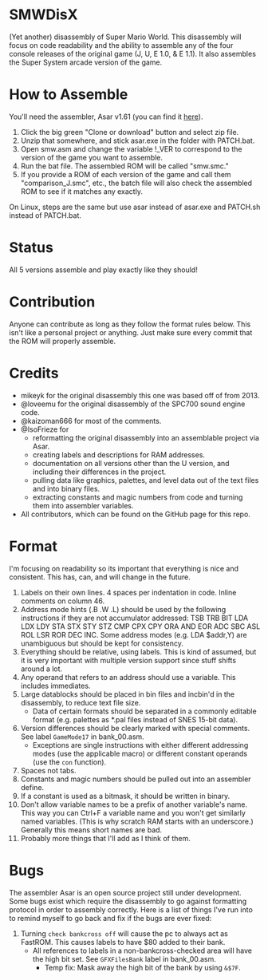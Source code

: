 # SMWDisX
(Yet another) disassembly of Super Mario World.
This disassembly will focus on code readability and the ability to assemble any of the four console releases of the original game (J, U, E 1.0, & E 1.1). It also assembles the Super System arcade version of the game.

# How to Assemble
You'll need the assembler, Asar v1.61 (you can find it [here](https://www.smwcentral.net/?p=section&s=tools)).
1. Click the big green "Clone or download" button and select zip file.
2. Unzip that somewhere, and stick asar.exe in the folder with PATCH.bat.
3. Open smw.asm and change the variable !_VER to correspond to the version of the game you want to assemble.
4. Run the bat file. The assembled ROM will be called "smw.smc."
5. If you provide a ROM of each version of the game and call them "comparison_J.smc", etc., the batch file will also check the assembled ROM to see if it matches any exactly.

On Linux, steps are the same but use asar instead of asar.exe and PATCH.sh instead of PATCH.bat.

# Status
All 5 versions assemble and play exactly like they should!

# Contribution
Anyone can contribute as long as they follow the format rules below. This isn't like a personal project or anything. Just make sure every commit that the ROM will properly assemble.

# Credits
- mikeyk for the original disassembly this one was based off of from 2013.
- @loveemu for the original disassembly of the SPC700 sound engine code.
- @kaizoman666 for most of the comments.
- @IsoFrieze for
    - reformatting the original disassembly into an assemblable project via Asar.
    - creating labels and descriptions for RAM addresses.
    - documentation on all versions other than the U version, and including their differences in the project.
    - pulling data like graphics, palettes, and level data out of the text files and into binary files.
    - extracting constants and magic numbers from code and turning them into assembler variables.
- All contributors, which can be found on the GitHub page for this repo.

# Format
I'm focusing on readability so its important that everything is nice and consistent. This has, can, and will change in the future.
1. Labels on their own lines. 4 spaces per indentation in code. Inline comments on column 46.
2. Address mode hints (.B .W .L) should be used by the following instructions if they are not accumulator addressed: TSB TRB BIT LDA LDX LDY STA STX STY STZ CMP CPX CPY ORA AND EOR ADC SBC ASL ROL LSR ROR DEC INC. Some address modes (e.g. LDA $addr,Y) are unambiguous but should be kept for consistency.
3. Everything should be relative, using labels. This is kind of assumed, but it is very important with multiple version support since stuff shifts around a lot.
4. Any operand that refers to an address should use a variable. This includes immediates.
5. Large datablocks should be placed in bin files and incbin'd in the disassembly, to reduce text file size.
   - Data of certain formats should be separated in a commonly editable format (e.g. palettes as \*.pal files instead of SNES 15-bit data).
6. Version differences should be clearly marked with special comments. See label `GameMode17` in bank_00.asm.
   - Exceptions are single instructions with either different addressing modes (use the applicable macro) or different constant operands (use the `con` function).
7. Spaces not tabs.
8. Constants and magic numbers should be pulled out into an assembler define.
9. If a constant is used as a bitmask, it should be written in binary.
10. Don't allow variable names to be a prefix of another variable's name. This way you can Ctrl+F a variable name and you won't get similarly named variables. (This is why scratch RAM starts with an underscore.) Generally this means short names are bad.
11. Probably more things that I'll add as I think of them.

# Bugs
The assembler Asar is an open source project still under development. Some bugs exist which require the disassembly to go against formatting protocol in order to assembly correctly. Here is a list of things I've run into to remind myself to go back and fix if the bugs are ever fixed:
1. Turning `check bankcross off` will cause the pc to always act as FastROM. This causes labels to have $80 added to their bank.
   - All references to labels in a non-bankcross-checked area will have the high bit set. See `GFXFilesBank` label in bank_00.asm.
     - Temp fix: Mask away the high bit of the bank by using `&$7F`.

